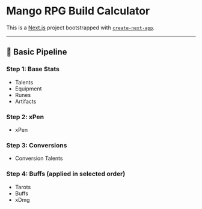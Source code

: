 # Mango RPG Build Calculator

This is a [Next.js](https://nextjs.org) project bootstrapped with [`create-next-app`](https://nextjs.org/docs/app/api-reference/cli/create-next-app).

---

## 🧮 Basic Pipeline

### Step 1: Base Stats
- Talents
- Equipment
- Runes
- Artifacts

### Step 2: xPen
- xPen

### Step 3: Conversions
- Conversion Talents

### Step 4: Buffs (applied in selected order)
- Tarots
- Buffs
- xDmg
